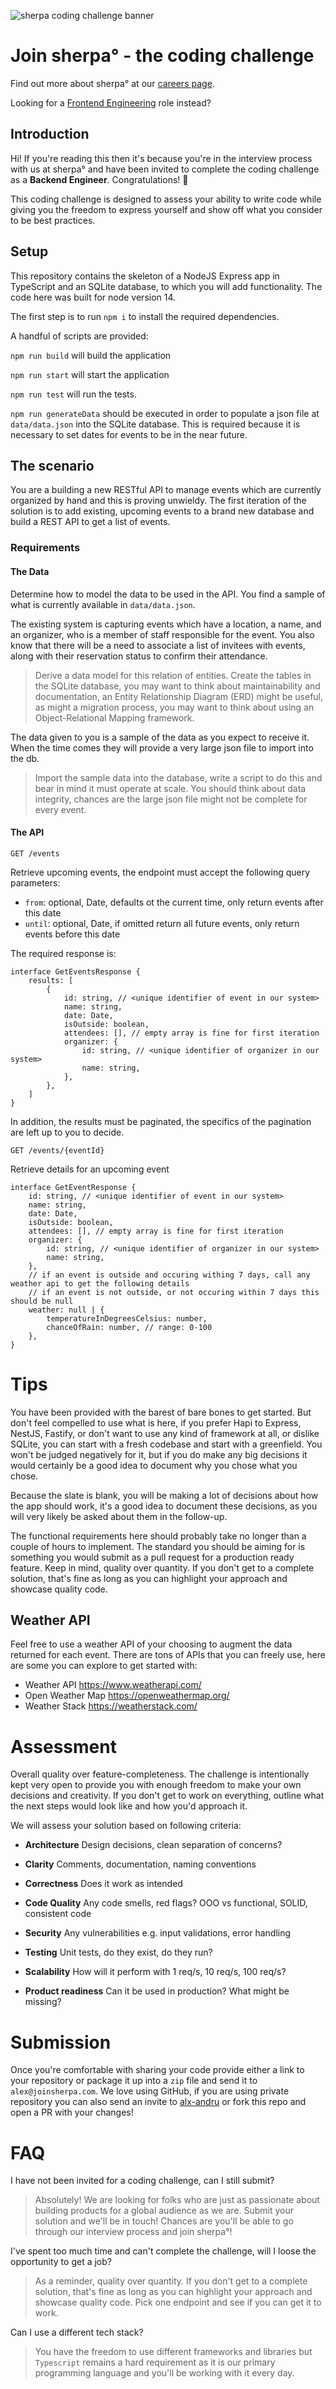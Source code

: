 ![sherpa coding challenge banner](docs/backend-engineer.png)
# Join sherpa° - the coding challenge
Find out more about sherpa° at our [careers page](https://joinsherpa.com/careers).

Looking for a [Frontend Engineering](https://github.com/joinsherpa/coding-challenge-frontend) role instead?

## Introduction

Hi! If you're reading this then it's because you're in the interview process with us at sherpa° and have been invited to
complete the coding challenge as a **Backend Engineer**. Congratulations! 🎉

This coding challenge is designed to assess your ability to write code while giving you the freedom to express yourself and show off
what you consider to be best practices.

## Setup

This repository contains the skeleton of a NodeJS Express app in TypeScript and an SQLite database, to which you will add functionality. The code here was built for node version 14.

The first step is to run `npm i` to install the required dependencies.

A handful of scripts are provided:

`npm run build` will build the application

`npm run start` will start the application

`npm run test` will run the tests.

`npm run generateData` should be executed in order to populate a json file at `data/data.json` into the SQLite database. This is required
because it is necessary to set dates for events to be in the near future.

## The scenario

You are a building a new RESTful API to manage events which are currently organized by hand and this is proving unwieldy.
The first iteration of the solution is to add existing, upcoming events to a brand new database and build a REST API to get a list of events.

### Requirements

#### The Data

Determine how to model the data to be used in the API. You find a sample of what is currently available in `data/data.json`.

The existing system is capturing events which have a location, a name, and an organizer, who is a member of staff
responsible for the event. You also know that there will be a need to associate a list of invitees with events, along
with their reservation status to confirm their attendance.

> Derive a data model for this relation of entities. Create the tables in the SQLite database, you may want to think
about maintainability and documentation, an Entity Relationship Diagram (ERD) might be useful, as might a migration process, you may want to think about using an Object-Relational Mapping framework.

The data given to you is a sample of the data as you expect to receive it. When the time comes they will
provide a very large json file to import into the db.

> Import the sample data into the database, write a script to do this and bear in mind it must operate at scale. You
should think about data integrity, chances are the large json file might not be complete for every event.

#### The API

`GET /events`

Retrieve upcoming events, the endpoint must accept the following query parameters:

- `from`: optional, Date, defaults ot the current time, only return events after this date
- `until`: optional, Date, if omitted return all future events, only return events before this date

The required response is:

```TS
interface GetEventsResponse {
    results: [
        {
            id: string, // <unique identifier of event in our system>
            name: string,
            date: Date,
            isOutside: boolean,
            attendees: [], // empty array is fine for first iteration
            organizer: {
                id: string, // <unique identifier of organizer in our system>
                name: string,
            },
        },
    ]
}
```

In addition, the results must be paginated, the specifics of the pagination are left up to you to decide.

`GET /events/{eventId}`

Retrieve details for an upcoming event

```TS
interface GetEventResponse {
    id: string, // <unique identifier of event in our system>
    name: string,
    date: Date,
    isOutside: boolean,
    attendees: [], // empty array is fine for first iteration
    organizer: {
        id: string, // <unique identifier of organizer in our system>
        name: string,
    },
    // if an event is outside and occuring withing 7 days, call any weather api to get the following details
    // if an event is not outside, or not occuring within 7 days this should be null
    weather: null | {
        temperatureInDegreesCelsius: number,
        chanceOfRain: number, // range: 0-100
    },
}
```

# Tips

You have been provided with the barest of bare bones to get started. But don't feel compelled to use what is here, if you prefer Hapi to Express, NestJS, Fastify, or don't want to use any kind of framework at all, or dislike SQLite, you can start with a fresh codebase and start with a greenfield. You won't be judged negatively for it, but if you do make any big decisions it would certainly be a good idea to document why you chose what you chose.

Because the slate is blank, you will be making a lot of decisions about how the app should work, it's a good idea to document these decisions, as you will very likely be asked about them in the follow-up.

The functional requirements here should probably take no longer than a couple of hours to implement. The standard you should be aiming for is something you would submit as a pull request for a production ready feature. Keep in mind, quality over quantity. If you don't get to a complete solution, that's fine as long as you can highlight your approach and showcase quality code.

## Weather API
Feel free to use a weather API of your choosing to augment the data returned for each event. There are tons of APIs that you can freely use, here are some you can explore to get started with:
- Weather API https://www.weatherapi.com/
- Open Weather Map https://openweathermap.org/
- Weather Stack https://weatherstack.com/

# Assessment
Overall quality over feature-completeness. The challenge is intentionally kept very open to provide you with enough freedom to make your own decisions and creativity. If you don't get to work on everything, outline what the next steps would look like and how you'd approach it.

We will assess your solution based on following criteria:

- **Architecture**
Design decisions, clean separation of concerns?

- **Clarity**
Comments, documentation, naming conventions

- **Correctness**
Does it work as intended

- **Code Quality**
Any code smells, red flags? OOO vs functional, SOLID, consistent code

- **Security**
Any vulnerabilities e.g. input validations, error handling

- **Testing**
Unit tests, do they exist, do they run?

- **Scalability**
How will it perform with 1 req/s, 10 req/s, 100 req/s?

- **Product readiness**
Can it be used in production? What might be missing?


# Submission
Once you're comfortable with sharing your code provide either a link to your repository or package it up into a `zip` file and send it to `alex@joinsherpa.com`.
We love using GitHub, if you are using private repository you can also send an invite to [alx-andru](https://github.com/alx-andru) or fork this repo and open a PR with your changes!

# FAQ
I have not been invited for a coding challenge, can I still submit?
> Absolutely! We are looking for folks who are just as passionate about building products for a global audience as we are. Submit your solution and we'll be in touch! Chances are you'll be able to go through our interview process and join sherpa°!

I've spent too much time and can't complete the challenge, will I loose the opportunity to get a job?
> As a reminder, quality over quantity. If you don't get to a complete solution, that's fine as long as you can highlight your approach and showcase quality code. Pick one endpoint and see if you can get it to work.

Can I use a different tech stack?
> You have the freedom to use different frameworks and libraries but `Typescript` remains a hard requirement as it is our primary programming language and you'll be working with it every day.
